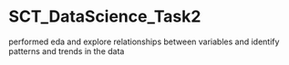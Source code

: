 # SCT_DataScience_Task2
performed eda and explore relationships between variables and identify patterns and trends in the data
